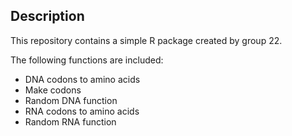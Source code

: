 ## Description
This repository contains a simple R package created by group 22.

The following functions are included:    
* DNA codons to amino acids  
* Make codons  
* Random DNA function  
* RNA codons to amino acids  
* Random RNA function
